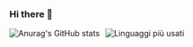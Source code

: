 ### Hi there 👋

<div style="display: flex;">
    <img src="https://github-readme-stats.vercel.app/api/?username=GianMariaRicciolini&show_icons=true&theme=solarized-light&bg_color=F0E6D1&height=150" alt="Anurag's GitHub stats" style="margin-right: 10px;">
    <img src="https://github-readme-stats.vercel.app/api/top-langs/?username=GianMariaRicciolini&layout=compact&theme=solarized-light&bg_color=F0E6D1&langs_count=6&height=150" alt="Linguaggi più usati">
</div>
